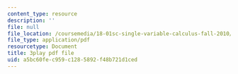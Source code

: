 ```yaml
---
content_type: resource
description: ''
file: null
file_location: /coursemedia/18-01sc-single-variable-calculus-fall-2010/a5bc60fec959c1285892f48b721d1ced_7K1sB05pE0A.pdf
file_type: application/pdf
resourcetype: Document
title: 3play pdf file
uid: a5bc60fe-c959-c128-5892-f48b721d1ced
---
```

